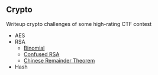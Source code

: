 ## Crypto

Writeup crypto challenges of some high-rating CTF contest

* AES
* RSA
  * [Binomial](https://hackingeveryday.github.io/hacking.github.io/crypto/RSA/binomial)
  * [Confused RSA](https://hackingeveryday.github.io/hacking.github.io/crypto/RSA/confused)
  * [Chinese Remainder Theorem](https://hackingeveryday.github.io/hacking.github.io/crypto/RSA/CRT)
* Hash